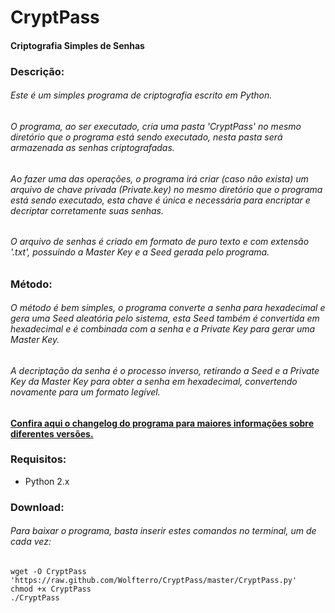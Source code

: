 # CryptPass

#### Criptografia Simples de Senhas

### Descrição:

###### Este é um simples programa de criptografia escrito em Python.
###### O programa, ao ser executado, cria uma pasta 'CryptPass' no mesmo diretório que o programa está sendo executado, nesta pasta será armazenada as senhas criptografadas.
###### Ao fazer uma das operações, o programa irá criar (caso não exista) um arquivo de chave privada (Private.key) no mesmo diretório que o programa está sendo executado, esta chave é única e necessária para encriptar e decriptar corretamente suas senhas.
###### O arquivo de senhas é criado em formato de puro texto e com extensão '.txt', possuindo a Master Key e a Seed gerada pelo programa.

### Método:

###### O método é bem simples, o programa converte a senha para hexadecimal e gera uma Seed aleatória pelo sistema, esta Seed também é convertida em hexadecimal e é combinada com a senha e a Private Key para gerar uma Master Key.
###### A decriptação da senha é o processo inverso, retirando a Seed e a Private Key da Master Key para obter a senha em hexadecimal, convertendo novamente para um formato legível.

#### [Confira aqui o changelog do programa para maiores informações sobre diferentes versões.](https://raw.github.com/Wolfterro/CryptPass/master/CHANGELOG.txt)<br />

### Requisitos:
 - Python 2.x

### Download:

###### Para baixar o programa, basta inserir estes comandos no terminal, um de cada vez:

    wget -O CryptPass 'https://raw.github.com/Wolfterro/CryptPass/master/CryptPass.py'
    chmod +x CryptPass
    ./CryptPass
